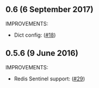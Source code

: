 ## 0.6 (6 September 2017)


IMPROVEMENTS:

 * Dict config: ([#18](https://github.com/martinrusev/django-redis-sessions/issues/18))


## 0.5.6 (9 June 2016)


IMPROVEMENTS:

 * Redis Sentinel support: ([#29](https://github.com/martinrusev/django-redis-sessions/pull/29))